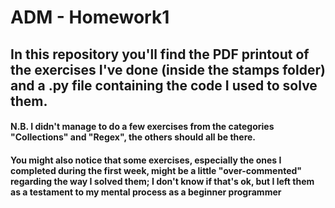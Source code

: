# ADM - Homework1

## In this repository you'll find the PDF printout of the exercises I've done (inside the stamps folder) and a .py file containing the code I used to solve them. 
#### N.B. I didn't manage to do a few exercises from the categories "Collections" and "Regex", the others should all be there.
#### You might also notice that some exercises, especially the ones I completed during the first week, might be a little "over-commented" regarding the way I solved them; I don't know if that's ok, but I left them as a testament to my mental process as a beginner programmer
